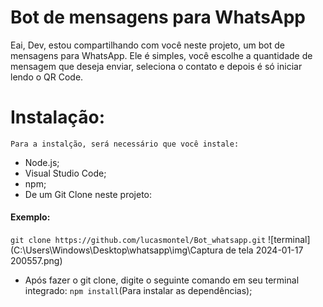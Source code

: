 # Bot de mensagens para WhatsApp
Eai, Dev, estou compartilhando com você neste projeto, um bot de mensagens para WhatsApp. Ele é simples, você escolhe a quantidade de mensagem que deseja enviar, seleciona o contato e depois é só iniciar lendo o QR Code.

# Instalação:
```Para a instalção, será necessário que você instale:```
* Node.js;
* Visual Studio Code;
* npm;
* De um Git Clone neste projeto:
#### Exemplo: 
   
```git clone https://github.com/lucasmontel/Bot_whatsapp.git```
![terminal](C:\Users\Windows\Desktop\whatsapp\img\Captura de tela 2024-01-17 200557.png)

* Após fazer o git clone, digite o seguinte comando em seu terminal integrado: ```npm install```(Para instalar as dependências);
